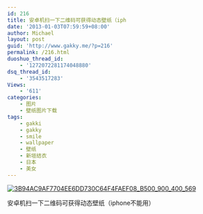 ```yaml
---
id: 216
title: 安卓机扫一下二维码可获得动态壁纸（iph
date: '2013-01-03T07:59:59+08:00'
author: Michael
layout: post
guid: 'http://www.gakky.me/?p=216'
permalink: /216.html
duoshuo_thread_id:
    - '1272072281174048880'
dsq_thread_id:
    - '3543517283'
Views:
    - '611'
categories:
    - 图片
    - 壁纸图片下载
tags:
    - gakki
    - gakky
    - smile
    - wallpaper
    - 壁纸
    - 新垣结衣
    - 日本
    - 美女
---
```


[![3B94AC9AF7704EE6DD730C64F4FAEF08_B500_900_400_569](http://www.yui-aragaki.org/wp-content/uploads/img/3B94AC9AF7704EE6DD730C64F4FAEF08_B500_900_400_569.jpeg)](http://www.yui-aragaki.org/wp-content/uploads/img/3B94AC9AF7704EE6DD730C64F4FAEF08_B1280_1280_400_569.jpeg)

安卓机扫一下二维码可获得动态壁纸（iphone不能用）